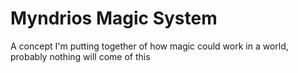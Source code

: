# Myndrios Magic System
 A concept I'm putting together of how magic could work in a world, probably nothing will come of this
